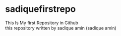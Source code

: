 # sadiquefirstrepo
This Is My first Repository in Github
<br>
this repository written by sadique amin (sadique amin)
